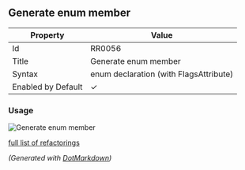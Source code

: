 ## Generate enum member

| Property           | Value                                    |
| ------------------ | ---------------------------------------- |
| Id                 | RR0056                                   |
| Title              | Generate enum member                     |
| Syntax             | enum declaration \(with FlagsAttribute\) |
| Enabled by Default | &#x2713;                                 |

### Usage

![Generate enum member](../../images/refactorings/GenerateEnumMember.png)

[full list of refactorings](Refactorings.md)

*\(Generated with [DotMarkdown](http://github.com/JosefPihrt/DotMarkdown)\)*